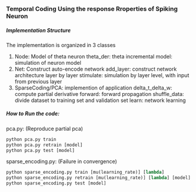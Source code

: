 ### Temporal Coding Using the response Rroperties of Spiking Neuron


##### Implementation Structure
The implementation is organized in 3 classes
1. Node: Model of theta neuron
        theta_der: theta incremental
        model: simulation of neuron model
2. Net: Construct auto-encode network
        add_layer: construct network architecture layer by layer
        stimulate: simulation by layer level, with input from previous layer
3. SparseCoding/PCA: implemention of application
        delta_t_delta_w: compute partial derivative
        forward: forward propagation
        shuffle_data: divide dataset to training set and validation set
        learn: network learning   

##### How to Run the code:

pca.py: (Reproduce partial pca)
```python
python pca.py train 
python pca.py retrain [model]
python pca.py test [model] 
```
sparse_encoding.py: (Failure in convergence)
```python 
python sparse_encoding.py train [mu(learning_rate)] [lambda]
python sparse_encoding.py retrain [mu(learning_rate)] [lambda] [model]
python sparse_encoding.py test [model]
```
